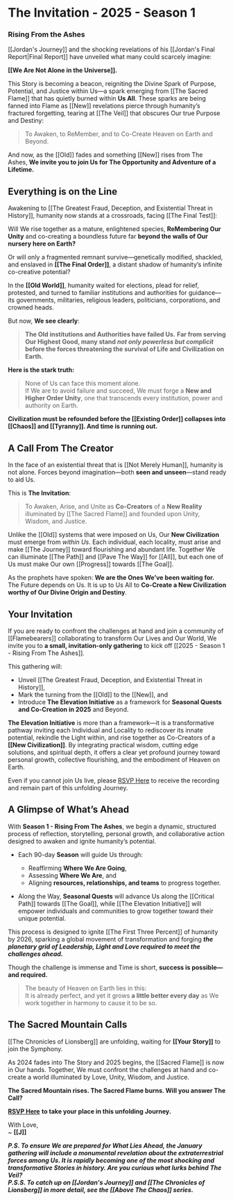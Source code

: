 # The Invitation - 2025 - Season 1

### **Rising From the Ashes**

[[Jordan's Journey]] and the shocking revelations of his [[Jordan's Final Report|Final Report]] have unveiled what many could scarcely imagine:  

**[[We Are Not Alone in the Universe]].**

This Story is becoming a beacon, reigniting the Divine Spark of Purpose, Potential, and Justice within Us—a spark emerging from [[The Sacred Flame]] that has quietly burned within **Us All**. These sparks are being fanned into Flame as [[New]] revelations pierce through humanity’s fractured forgetting, tearing at [[The Veil]] that obscures Our true Purpose and Destiny:

> To Awaken, to ReMember, and to Co-Create Heaven on Earth and Beyond.

And now, as the [[Old]] fades and something [[New]] rises from The Ashes, **We invite you to join Us for The Opportunity and Adventure of a Lifetime.**

## **Everything is on the Line**

Awakening to [[The Greatest Fraud, Deception, and Existential Threat in History]], humanity now stands at a crossroads, facing [[The Final Test]]:

Will We rise together as a mature, enlightened species, **ReMembering Our Unity** and co-creating a boundless future far **beyond the walls of Our nursery here on Earth?**

Or will only a fragmented remnant survive—genetically modified, shackled, and enslaved in **[[The Final Order]]**, a distant shadow of humanity’s infinite co-creative potential?

In the **[[Old World]]**, humanity waited for elections, plead for relief, protested, and turned to familiar institutions and authorities for guidance—its governments, militaries, religious leaders, politicians, corporations, and crowned heads. 

But now, **We see clearly**:

> **The Old institutions and Authorities have failed Us.**
> **Far from serving Our Highest Good, many stand *not only powerless but complicit* before the forces threatening the survival of Life and Civilization on Earth.** 

**Here is the stark truth:**  

> None of Us can face this moment alone.  
> If We are to avoid failure and succeed, We must forge a **New and Higher Order Unity**, one that transcends every institution, power and authority on Earth.

**Civilization must be refounded before the [[Existing Order]] collapses into [[Chaos]] and [[Tyranny]]. And time is running out.**

## **A Call From The Creator**

In the face of an existential threat that is [[Not Merely Human]], humanity is not alone. Forces beyond imagination—both **seen and unseen**—stand ready to aid Us.

This is **The Invitation**:

> To Awaken, Arise, and Unite as **Co-Creators** of a **New Reality** illuminated by [[The Sacred Flame]] and founded upon Unity, Wisdom, and Justice.

Unlike the [[Old]] systems that were imposed on Us, Our **New Civilization** must emerge from *within Us*. Each individual, each locality, must arise and make [[The Journey]] toward flourishing and abundant life. Together We can illuminate [[The Path]] and [[Pave The Way]] for [[All]], but each one of Us must make Our own [[Progress]] towards [[The Goal]]. 

As the prophets have spoken: **We are the Ones We’ve been waiting for.** The Future depends on Us. It is up to Us All to **Co-Create a New Civilization worthy of Our Divine Origin and Destiny**. 
## **Your Invitation**

If you are ready to confront the challenges at hand and join a community of [[Flamebearers]] collaborating to transform Our Lives and Our World, We invite you to **a small, invitation-only gathering** to kick off [[2025 - Season 1 - Rising From The Ashes]]. 

This gathering will:

- Unveil [[The Greatest Fraud, Deception, and Existential Threat in History]],
- Mark the turning from the [[Old]] to the [[New]], and
- Introduce **The Elevation Initiative** as a framework for **Seasonal Quests and Co-Creation in 2025** and Beyond.

**The Elevation Initiative** is more than a framework—it is a transformative pathway inviting each Individual and Locality to rediscover its innate potential, rekindle the Light within, and rise together as Co-Creators of a **[[New Civilization]]**. By integrating practical wisdom, cutting edge solutions, and spiritual depth, it offers a clear yet profound journey toward personal growth, collective flourishing, and the embodiment of Heaven on Earth.

Even if you cannot join Us live, please [RSVP Here](x) to receive the recording and remain part of this unfolding Journey.

## **A Glimpse of What’s Ahead**

With **Season 1 - Rising From The Ashes**, we begin a dynamic, structured process of reflection, storytelling, personal growth, and collaborative action designed to awaken and ignite humanity’s potential.

- Each 90-day **Season** will guide Us through:
    
    - Reaffirming **Where We Are Going**,
    - Assessing **Where We Are**, and
    - Aligning **resources, relationships, and teams** to progress together.
        
- Along the Way, **Seasonal Quests** will advance Us along the [[Critical Path]] towards [[The Goal]], while [[The Elevation Initiative]] will empower individuals and communities to grow together toward their unique potential.
    

This process is designed to ignite [[The First Three Percent]] of humanity by 2026, sparking a global movement of transformation and forging ***the planetary grid of Leadership, Light and Love required to meet the challenges ahead.*** 

Though the challenge is immense and Time is short, **success is possible—and required.**

> The beauty of Heaven on Earth lies in this:  
> It is already perfect, and yet it grows **a little better every day** as We work together in harmony to cause it to be so.

## **The Sacred Mountain Calls**

[[The Chronicles of Lionsberg]] are unfolding, waiting for **[[Your Story]]** to join the Symphony.

As 2024 fades into The Story and 2025 begins, the [[Sacred Flame]] is now in Our hands. Together, We must confront the challenges at hand and co-create a world illuminated by Love, Unity, Wisdom, and Justice.

**The Sacred Mountain rises. The Sacred Flame burns. Will you answer The Call?**

**[RSVP Here](x)** **to take your place in this unfolding Journey.**

With Love,  
~ **[[J]]**

_**P.S. To ensure We are prepared for What Lies Ahead, the January gathering will include a monumental revelation about the extraterrestrial forces among Us. It is rapidly becoming one of the most shocking and transformative Stories in history. Are you curious what lurks behind The Veil?**_   
***P.S.S. To catch up on [[Jordan's Journey]] and [[The Chronicles of Lionsberg]] in more detail, see the [[Above The Chaos]] series.*** 